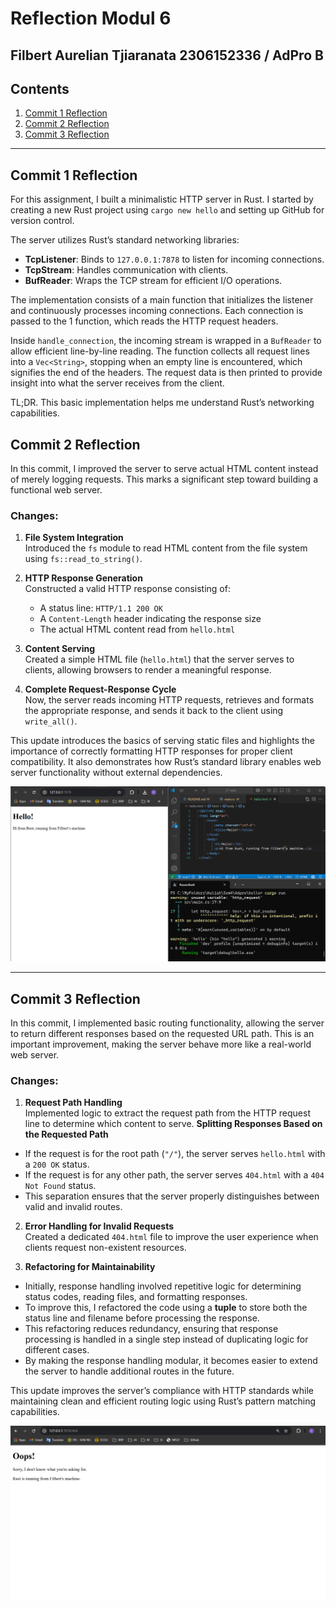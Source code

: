 # Reflection Modul 6
 Filbert Aurelian Tjiaranata
 2306152336 / AdPro B
 ---
 ## Contents
 
 1. [Commit 1 Reflection](##commit-1-reflection)
 2. [Commit 2 Reflection](##commit-2-reflection)
 3. [Commit 3 Reflection](##commit-3-reflection)
 
 ---

 ## Commit 1 Reflection
 For this assignment, I built a minimalistic HTTP server in Rust. I started by creating a new Rust project using `cargo new hello` and setting up GitHub for version control.
 
 The server utilizes Rust’s standard networking libraries:
 - **TcpListener**: Binds to `127.0.0.1:7878` to listen for incoming connections.
 - **TcpStream**: Handles communication with clients.
 - **BufReader**: Wraps the TCP stream for efficient I/O operations.

 The implementation consists of a main function that initializes the listener and continuously processes incoming connections. Each connection is passed to the 1 function, which reads the HTTP request headers.
 
 Inside `handle_connection`, the incoming stream is wrapped in a `BufReader` to allow efficient line-by-line reading. The function collects all request lines into a `Vec<String>`, stopping when an empty line is encountered, which signifies the end of the headers. The request data is then printed to provide insight into what the server receives from the client.
 
 TL;DR. This basic implementation helps me understand Rust’s networking capabilities.

 ## Commit 2 Reflection
 In this commit, I improved the server to serve actual HTML content instead of merely logging requests. This marks a significant step toward building a functional web server.
 
 ### Changes:
 1. **File System Integration**  
    Introduced the `fs` module to read HTML content from the file system using `fs::read_to_string()`.
   
 2. **HTTP Response Generation**  
    Constructed a valid HTTP response consisting of:
    - A status line: `HTTP/1.1 200 OK`
    - A `Content-Length` header indicating the response size
    - The actual HTML content read from `hello.html`

 3. **Content Serving**  
    Created a simple HTML file (`hello.html`) that the server serves to clients, allowing browsers to render a meaningful response.

 4. **Complete Request-Response Cycle**  
    Now, the server reads incoming HTTP requests, retrieves and formats the appropriate response, and sends it back to the client using `write_all()`.

 This update introduces the basics of serving static files and highlights the importance of correctly formatting HTTP responses for proper client compatibility. It also demonstrates how Rust’s standard library enables web server functionality without external dependencies.

 ![Commit 2 screen capture](/assets/images/commit2.png)
 
 ---

 ## Commit 3 Reflection
 In this commit, I implemented basic routing functionality, allowing the server to return different responses based on the requested URL path. This is an important improvement, making the server behave more like a real-world web server.

 ### Changes:
 1. **Request Path Handling**  
 Implemented logic to extract the request path from the HTTP request line to determine which content to serve.
 **Splitting Responses Based on the Requested Path**  
   - If the request is for the root path (`"/"`), the server serves `hello.html` with a `200 OK` status.  
   - If the request is for any other path, the server serves `404.html` with a `404 Not Found` status.  
   - This separation ensures that the server properly distinguishes between valid and invalid routes.

 2. **Error Handling for Invalid Requests**  
 Created a dedicated `404.html` file to improve the user experience when clients request non-existent resources.

 3. **Refactoring for Maintainability**  
   - Initially, response handling involved repetitive logic for determining status codes, reading files, and formatting responses.  
   - To improve this, I refactored the code using a **tuple** to store both the status line and filename before processing the response.  
   - This refactoring reduces redundancy, ensuring that response processing is handled in a single step instead of duplicating logic for different cases.  
   - By making the response handling modular, it becomes easier to extend the server to handle additional routes in the future.

 This update improves the server’s compliance with HTTP standards while maintaining clean and efficient routing logic using Rust’s pattern matching capabilities.

 ![Commit 3 screen capture](/assets/images/commit3.png)